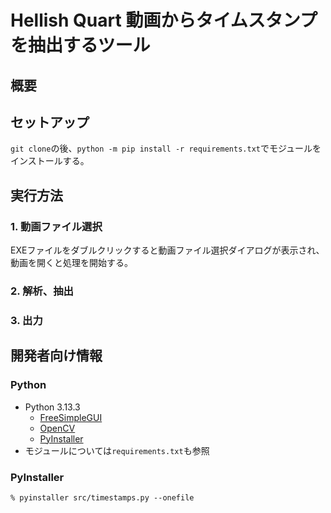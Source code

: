 # Hellish Quart 動画からタイムスタンプを抽出するツール

## 概要 

## セットアップ

`git clone`の後、`python -m pip install -r requirements.txt`でモジュールをインストールする。

## 実行方法

### 1. 動画ファイル選択

EXEファイルをダブルクリックすると動画ファイル選択ダイアログが表示され、動画を開くと処理を開始する。

### 2. 解析、抽出

### 3. 出力

## 開発者向け情報

### Python

- Python 3.13.3
    - [FreeSimpleGUI](https://freesimplegui.readthedocs.io/en/latest/)
    - [OpenCV](https://opencv.org)
    - [PyInstaller](https://pyinstaller.org/en/stable/)
- モジュールについては`requirements.txt`も参照

### PyInstaller

```shell
% pyinstaller src/timestamps.py --onefile
```
